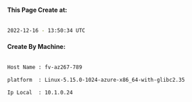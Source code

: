 
   
#### This Page Create at:

```bash

2022-12-16 - 13:50:34 UTC

```

#### Create By Machine:

```bash

Host Name : fv-az267-789

platform  : Linux-5.15.0-1024-azure-x86_64-with-glibc2.35

Ip Local  : 10.1.0.24

```

